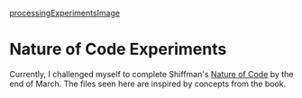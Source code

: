 [processingExperimentsImage](https://github.com/alexfidelchen/Processing-Experiments/blob/master/processingExperiments.png)
# Nature of Code Experiments
Currently, I challenged myself to complete Shiffman's [Nature of Code](http://natureofcode.com/book/) by the end of March.
The files seen here are inspired by concepts from the book. 
